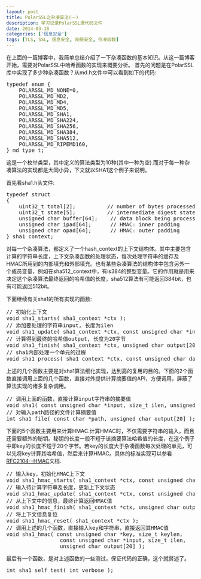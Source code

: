 ```yaml
---
layout: post
title: PolarSSL之杂凑算法(一)
description: 学习记录PolarSSL源代码文件
date: 2014-03-16
categories: ['信息安全']
tags: [TLS, SSL, 信息安全, 网络安全, 杂凑函数]
---
```


在上面的一篇博客中，我简单总结介绍了一下杂凑函数的基本知识。从这一篇博客开始，需要对PolarSSL中哈希函数的实现来概要分析。
首先的问题是在PolarSSL库中实现了多少种杂凑函数？从md.h文件中可以看到如下的代码: 
<!--more-->
<pre class="prettyprint">
typedef enum {
    POLARSSL_MD_NONE=0,
    POLARSSL_MD_MD2,
    POLARSSL_MD_MD4,
    POLARSSL_MD_MD5,
    POLARSSL_MD_SHA1,
    POLARSSL_MD_SHA224,
    POLARSSL_MD_SHA256,
    POLARSSL_MD_SHA384,
    POLARSSL_MD_SHA512,
    POLARSSL_MD_RIPEMD160,
} md_type_t;
</pre>
这是一个枚举类型，其中定义的算法类型为10种(其中一种为空).而对于每一种杂凑算法的实现都是大同小异，下文就以SHA1这个例子来说明。

首先看sha1.h头文件:   
<pre class="prettyprint">
typedef struct
{
    uint32_t total[2];          // number of bytes processed
    uint32_t state[5];          // intermediate digest state
    unsigned char buffer[64];    // data block being processed
    unsigned char ipad[64];      // HMAC: inner padding
    unsigned char opad[64];      // HMAC: outer padding
} sha1_context;
</pre>
对每一个杂凑算法，都定义了一个hash_context的上下文结构体。其中主要包含计算的字符串长度，上下文杂凑函数的处理状态，每次处理字符串的缓存及HMAC所用到的内部填充和外部填充。也有某些杂凑算法的结构体中包含另外一个成员变量，例如在sha512_context中，有is384的整型变量。它的作用就是用来决定这个杂凑算法最终返回的哈希值的长度，sha512算法有可能返回384bit，也有可能返回512bit。

下面继续有关sha1的所有实现的函数:   
<pre class="prettyprint">
// 初始化上下文
void sha1_starts( sha1_context *ctx ); 
// 添加要处理的字符串input, 长度为ilen
void sha1_update( sha1_context *ctx, const unsigned char *input, size_t ilen ); 
// 计算得到最终的哈希值output, 长度为20字节
void sha1_finish( sha1_context *ctx, unsigned char output[20] ); 
// sha1内部处理一个单元的过程
void sha1_process( sha1_context *ctx, const unsigned char data[64] );
</pre>
上述的几个函数主要是对sha1算法细化实现，达到高的复用的目的。下面的2个函数直接调用上面的几个函数，直接对外提供计算摘要值的API，方便调用，屏蔽了算法实现的诸多复杂调用。     
<pre class="prettyprint">
// 调用上面的函数，直接计算input字符串的摘要值
void sha1( const unsigned char *input, size_t ilen, unsigned char output[20] ); 
// 对输入path路径的文件计算摘要值
int sha1_file( const char *path, unsigned char output[20] );
</pre>     
下面的5个函数主要用来计算HMAC.计算HMAC时，不仅需要字符串的输入，而且还需要额外的秘钥。秘钥的长度一般不短于该摘要算法哈希值的长度，在这个例子中即key的长度不短于20个字节。若key的长度大于杂凑函数每次处理的单元，可以先将key计算其哈希值，然后来计算HMAC。具体的标准实现可以参看[RFC2104--HMAC](http://www.cse.ohio-state.edu/cgi-bin/rfc/rfc2104.html)文档.    
<pre class="prettyprint">
// 输入key，初始化HMAC上下文
void sha1_hmac_starts( sha1_context *ctx, const unsigned char *key, size_t keylen ); 
// 输入待计算字符串及长度，更新上下文状态
void sha1_hmac_update( sha1_context *ctx, const unsigned char *input, size_t ilen );
// 从上下文中的信息，最终计算返回HMAC值
void sha1_hmac_finish( sha1_context *ctx, unsigned char output[20] ); 
// 将上下文信息复位
void sha1_hmac_reset( sha1_context *ctx ); 
// 调用上述的几个函数，直接输入key和字符串，直接返回其HMAC值
void sha1_hmac( const unsigned char *key, size_t keylen,
                 const unsigned char *input, size_t ilen, 
                 unsigned char output[20] );
</pre>    
最后有一个函数，是对上述函数的一些测试，保证代码的正确，这个就赘述了。   
<pre class="prettyprint">
int sha1_self_test( int verbose );
</pre>

